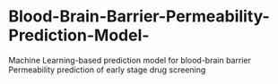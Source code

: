 # Blood-Brain-Barrier-Permeability-Prediction-Model-
Machine Learning-based prediction model for blood-brain barrier Permeability prediction of early stage drug screening
